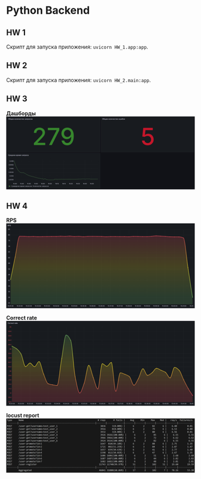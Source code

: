 # Python Backend

## HW 1

Скрипт для запуска приложения: `uvicorn HW_1.app:app`.

## HW 2

Скрипт для запуска приложения: `uvicorn HW_2.main:app`.

## HW 3

**Дашборды**
![dashboard](docs/dashboards.png)

## HW 4

**RPS**
![dashboard_RPS](docs/load_tests/dashboards_rps.png)

**Correct rate**
![dashboard_correct_rate](docs/load_tests/dashboards_correct_rate.png)

**locust report**
![locust_report](docs/load_tests/locust_report.png)


